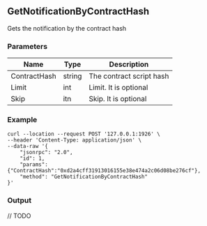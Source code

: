 ## GetNotificationByContractHash

Gets the notification by the contract hash

### Parameters

| Name         | Type   | Description       |
| ---------------- | -------------- | ------- |
| ContractHash    | string | The contract script hash |
| Limit     | int      | Limit. It is optional |
| Skip |itn |Skip. It is optional |

### Example
```shell
curl --location --request POST '127.0.0.1:1926' \
--header 'Content-Type: application/json' \
--data-raw '{
    "jsonrpc": "2.0",
    "id": 1,
    "params": {"ContractHash":"0xd2a4cff31913016155e38e474a2c06d08be276cf"},
    "method": "GetNotificationByContractHash"
}'
```

### Output

// TODO
